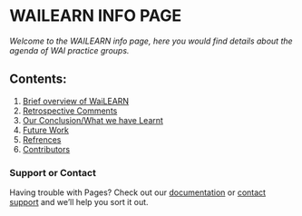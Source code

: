 <h1> WAILEARN INFO PAGE</h1>
<em>Welcome to the WAILEARN info page, here you would find details about the agenda of WAI practice groups.</em>

## Contents:
1. [Brief overview of WaiLEARN](#pre)<br/>
2. [Retrospective Comments](#our)<br/>
3. [Our Conclusion/What we have Learnt](#con)<br/>
4. [Future Work](#fw)<br/>
5. [Refrences](#ref)<br/>
6. [Contributors](#contributor)<br/>


### Support or Contact

Having trouble with Pages? Check out our [documentation](https://docs.github.com/categories/github-pages-basics/) or [contact support](https://github.com/contact) and we’ll help you sort it out.
